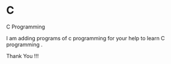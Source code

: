 # C
C Programming

I am adding programs of c programming for your help to learn C programming .

Thank You !!!

